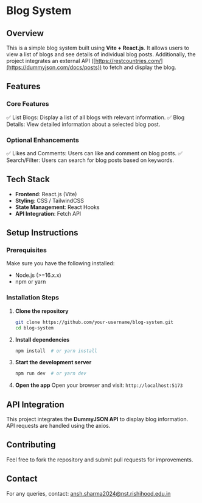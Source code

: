 # Blog System

## Overview
This is a simple blog system built using **Vite + React.js**. It allows users to view a list of blogs and see details of individual blog posts. Additionally, the project integrates an external API ([https://restcountries.com/](https://dummyjson.com/docs/posts)) to fetch and display the blog.

## Features
### Core Features
✅ List Blogs: Display a list of all blogs with relevant information.
✅ Blog Details: View detailed information about a selected blog post.

### Optional Enhancements
✅ Likes and Comments: Users can like and comment on blog posts.
✅ Search/Filter: Users can search for blog posts based on keywords.

## Tech Stack
- **Frontend**: React.js (Vite)
- **Styling**: CSS / TailwindCSS
- **State Management**: React Hooks
- **API Integration**: Fetch API

## Setup Instructions

### Prerequisites
Make sure you have the following installed:
- Node.js (>=16.x.x)
- npm or yarn

### Installation Steps
1. **Clone the repository**
   ```sh
   git clone https://github.com/your-username/blog-system.git
   cd blog-system
   ```
2. **Install dependencies**
   ```sh
   npm install  # or yarn install
   ```
3. **Start the development server**
   ```sh
   npm run dev  # or yarn dev
   ```
4. **Open the app**
   Open your browser and visit: `http://localhost:5173`

## API Integration
This project integrates the **DummyJSON API** to display blog information. API requests are handled using the axios.

## Contributing
Feel free to fork the repository and submit pull requests for improvements.

## Contact
For any queries, contact: ansh.sharma2024@nst.rishihood.edu.in

